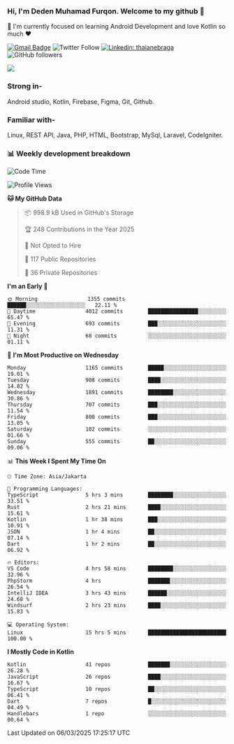 ### Hi, I'm Deden Muhamad Furqon. Welcome to my github 👋

<!--
**furqoncreative/furqoncreative** is a ✨ _special_ ✨ repository because its `README.md` (this file) appears on your GitHub profile.

Here are some ideas to get you started:

- 🔭 I’m currently working on ...
- 👯 I’m looking to collaborate on ...
- 🤔 I’m looking for help with ...
- 💬 Ask me about ...
- 📫 How to reach me: ...
- 😄 Pronouns: ...
- ⚡ Fun fact: ...
-->

  🌱 I'm currently focused on learning Android Development and love Kotlin so much ❤ 

[![Gmail Badge](https://img.shields.io/badge/-furqoncreative24@gmail.com-c14438?style=flat-square&logo=Gmail&logoColor=white&link=mailto:furqoncreative24@gmail.com)](mailto:furqoncreative24@gmail.com)
![Twitter Follow](https://img.shields.io/twitter/follow/furqoncreative?label=Follow)
[![Linkedin: thaianebraga](https://img.shields.io/badge/-Deden_Muhamad_Furqon-blue?style=flat-square&logo=Linkedin&logoColor=white&link=https://www.linkedin.com/in/anmol-p-singh/)](https://www.linkedin.com/in/furqoncreative/)
![GitHub followers](https://img.shields.io/github/followers/furqoncreative?label=Follow&style=social)

<img src="https://github-readme-stats.sera5-dev.vercel.app/api?username=furqoncreative&hide=stars&show_icons=true&count_private=true&include_all_commits=true&title_color=#008080&icon_color=#008080&hide_border=true" width="">

### Strong in-

Android studio, Kotlin, Firebase, Figma, Git, Github.

### Familiar with-
Linux, REST API, Java, PHP, HTML, Bootstrap, MySql, Laravel, CodeIgniter.

### 📊 Weekly development breakdown

<!--START_SECTION:waka-->
![Code Time](http://img.shields.io/badge/Code%20Time-2%2C854%20hrs%2029%20mins-blue)

![Profile Views](http://img.shields.io/badge/Profile%20Views-0-blue)

**🐱 My GitHub Data** 

> 📦 998.9 kB Used in GitHub's Storage 
 > 
> 🏆 248 Contributions in the Year 2025
 > 
> 🚫 Not Opted to Hire
 > 
> 📜 117 Public Repositories 
 > 
> 🔑 36 Private Repositories 
 > 
**I'm an Early 🐤** 

```text
🌞 Morning                1355 commits        ██████░░░░░░░░░░░░░░░░░░░   22.11 % 
🌆 Daytime                4012 commits        ████████████████░░░░░░░░░   65.47 % 
🌃 Evening                693 commits         ███░░░░░░░░░░░░░░░░░░░░░░   11.31 % 
🌙 Night                  68 commits          ░░░░░░░░░░░░░░░░░░░░░░░░░   01.11 % 
```
📅 **I'm Most Productive on Wednesday** 

```text
Monday                   1165 commits        █████░░░░░░░░░░░░░░░░░░░░   19.01 % 
Tuesday                  908 commits         ████░░░░░░░░░░░░░░░░░░░░░   14.82 % 
Wednesday                1891 commits        ████████░░░░░░░░░░░░░░░░░   30.86 % 
Thursday                 707 commits         ███░░░░░░░░░░░░░░░░░░░░░░   11.54 % 
Friday                   800 commits         ███░░░░░░░░░░░░░░░░░░░░░░   13.05 % 
Saturday                 102 commits         ░░░░░░░░░░░░░░░░░░░░░░░░░   01.66 % 
Sunday                   555 commits         ██░░░░░░░░░░░░░░░░░░░░░░░   09.06 % 
```


📊 **This Week I Spent My Time On** 

```text
🕑︎ Time Zone: Asia/Jakarta

💬 Programming Languages: 
TypeScript               5 hrs 3 mins        ████████░░░░░░░░░░░░░░░░░   33.51 % 
Rust                     2 hrs 21 mins       ████░░░░░░░░░░░░░░░░░░░░░   15.61 % 
Kotlin                   1 hr 38 mins        ███░░░░░░░░░░░░░░░░░░░░░░   10.91 % 
JSON                     1 hr 4 mins         ██░░░░░░░░░░░░░░░░░░░░░░░   07.14 % 
Dart                     1 hr 2 mins         ██░░░░░░░░░░░░░░░░░░░░░░░   06.92 % 

🔥 Editors: 
VS Code                  4 hrs 58 mins       ████████░░░░░░░░░░░░░░░░░   32.96 % 
PhpStorm                 4 hrs               ███████░░░░░░░░░░░░░░░░░░   26.54 % 
IntelliJ IDEA            3 hrs 43 mins       ██████░░░░░░░░░░░░░░░░░░░   24.68 % 
Windsurf                 2 hrs 23 mins       ████░░░░░░░░░░░░░░░░░░░░░   15.83 % 

💻 Operating System: 
Linux                    15 hrs 5 mins       █████████████████████████   100.00 % 
```

**I Mostly Code in Kotlin** 

```text
Kotlin                   41 repos            ███████░░░░░░░░░░░░░░░░░░   26.28 % 
JavaScript               26 repos            ████░░░░░░░░░░░░░░░░░░░░░   16.67 % 
TypeScript               10 repos            ██░░░░░░░░░░░░░░░░░░░░░░░   06.41 % 
Dart                     7 repos             █░░░░░░░░░░░░░░░░░░░░░░░░   04.49 % 
Handlebars               1 repo              ░░░░░░░░░░░░░░░░░░░░░░░░░   00.64 % 
```




 Last Updated on 06/03/2025 17:25:17 UTC
<!--END_SECTION:waka-->
